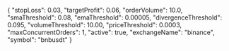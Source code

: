 {
    "stopLoss": 0.03,
    "targetProfit": 0.06,
    "orderVolume": 10.0,
    "smaThreshold": 0.08,
    "emaThreshold": 0.00005,
    "divergenceThreshold": 0.095,
    "volumeThreshold": 10.00,
    "priceThreshold": 0.0003,
    "maxConcurrentOrders": 1,
    "active": true,
    "exchangeName": "binance",
    "symbol": "bnbusdt"
}